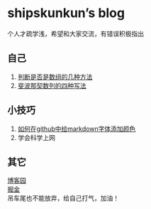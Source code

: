 # shipskunkun’s  blog

个人才疏学浅，希望和大家交流，有错误积极指出






## 自己
1. [判断是否是数组的几种方法](https://juejin.im/post/5be52b1ae51d450b3647e766)
2. [斐波那契数列的四种写法](https://juejin.im/post/5c31469d518825254f233036)



## 小技巧
1. [如何在github中给markdown字体添加颜色](https://github.com/shipskunkun/blog/issues/2) 
2. 学会科学上网




## 其它
[博客园](https://www.cnblogs.com/shipskunkun/)  
[掘金](https://juejin.im/user/59351d4ea0bb9f0058e7f6eb)  
吊车尾也不能放弃，给自己打气，加油！